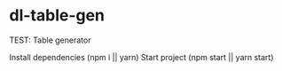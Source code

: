 # dl-table-gen
TEST: Table generator

Install dependencies (npm i || yarn)
Start project (npm start || yarn start)
